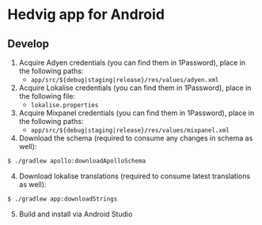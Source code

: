 # Hedvig app for Android

## Develop

1. Acquire Adyen credentials (you can find them in 1Password), place in the following paths:
    - `app/src/${debug|staging|release}/res/values/adyen.xml`
2. Acquire Lokalise credentials (you can find them in 1Password), place in the following file:
    - `lokalise.properties`
3. Acquire Mixpanel credentials (you can find them in 1Password), place in the following paths:
    - `app/src/${debug|staging|release}/res/values/mixpanel.xml`
3. Download the schema (required to consume any changes in schema as well):
```bash
$ ./gradlew apollo:downloadApolloSchema
```
4. Download lokalise translations (required to consume latest translations as well):
```bash
$ ./gradlew app:downloadStrings
```
5. Build and install via Android Studio
